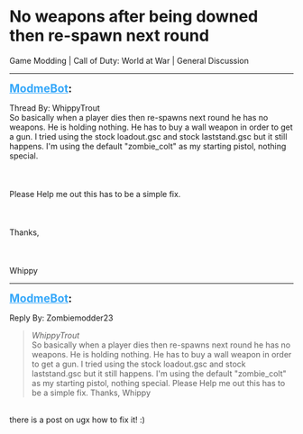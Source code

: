 # No weapons after being downed then re-spawn next round
Game Modding | Call of Duty: World at War | General Discussion

---
<strong style="font-size: 1.4em;"><span style="text-decoration: underline;text-decoration-color: #34a7f9;"><span style="color:#34a7f9;">ModmeBot</span></span>:</strong>

<p>Thread By: WhippyTrout<br />So basically when a player dies then re-spawns next round he has no weapons. He is holding nothing. He has to buy a wall weapon in order to get a gun. I tried using the stock loadout.gsc and stock laststand.gsc but it still happens. I&#39;m using the default &quot;zombie_colt&quot; as my starting pistol, nothing special. <br /><br /><br /><br />Please Help me out this has to be a simple fix. <br /><br /><br /><br />Thanks,<br /><br /><br /><br />Whippy</p>

---
<strong style="font-size: 1.4em;"><span style="text-decoration: underline;text-decoration-color: #34a7f9;"><span style="color:#34a7f9;">ModmeBot</span></span>:</strong>

<p>Reply By: Zombiemodder23<br /><blockquote><em>WhippyTrout</em><br />So basically when a player dies then re-spawns next round he has no weapons. He is holding nothing. He has to buy a wall weapon in order to get a gun. I tried using the stock loadout.gsc and stock laststand.gsc but it still happens. I&#39;m using the default &quot;zombie_colt&quot; as my starting pistol, nothing special.  Please Help me out this has to be a simple fix.  Thanks, Whippy</blockquote><br /> there is a post on ugx how to fix it! :)</p>
